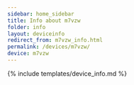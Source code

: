 ```yaml
---
sidebar: home_sidebar
title: Info about m7vzw
folder: info
layout: deviceinfo
redirect_from: m7vzw_info.html
permalink: /devices/m7vzw/
device: m7vzw
---
```

{% include templates/device_info.md %}

